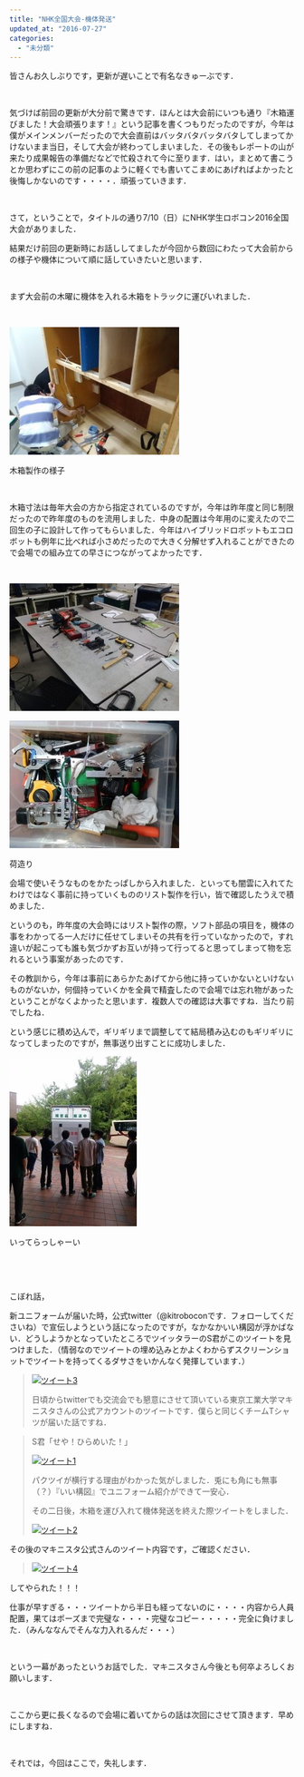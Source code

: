 ```yaml
---
title: "NHK全国大会-機体発送"
updated_at: "2016-07-27"
categories: 
  - "未分類"
---
```


皆さんお久しぶりです，更新が遅いことで有名なきゅーぶです．

 

気づけば前回の更新が大分前で驚きです．ほんとは大会前にいつも通り『木箱運びました！大会頑張ります！』という記事を書くつもりだったのですが，今年は僕がメインメンバーだったので大会直前はバッタバタバッタバタしてしまってかけないまま当日，そして大会が終わってしまいました．その後もレポートの山が来たり成果報告の準備だなどで忙殺されて今に至ります．はい，まとめて書こうとか思わずにこの前の記事のように軽くでも書いてこまめにあげればよかったと後悔しかないのです・・・・．頑張っていきます．

 

さて，ということで，タイトルの通り7/10（日）にNHK学生ロボコン2016全国大会がありました．

結果だけ前回の更新時にお話ししてましたが今回から数回にわたって大会前からの様子や機体について順に話していきたいと思います．

 

まず大会前の木曜に機体を入れる木箱をトラックに運びいれました．

 

[![IMG_20160702_224454](images/IMG_20160702_224454-300x225.jpg)](http://www.fortefibre.net/blog/wp-content/uploads/2016/07/IMG_20160702_224454.jpg)

木箱製作の様子

 

木箱寸法は毎年大会の方から指定されているのですが，今年は昨年度と同じ制限だったので昨年度のものを流用しました．中身の配置は今年用のに変えたので二回生の子に設計して作ってもらいました．今年はハイブリッドロボットもエコロボットも例年に比べれば小さめだったので大きく分解せず入れることができたので会場での組み立ての早さにつながってよかったです．

 

[![IMG_20160707_003304](images/IMG_20160707_003304-300x225.jpg)](http://www.fortefibre.net/blog/wp-content/uploads/2016/07/IMG_20160707_003304.jpg)

[![IMG_20160707_115651](images/IMG_20160707_115651-300x225.jpg)](http://www.fortefibre.net/blog/wp-content/uploads/2016/07/IMG_20160707_115651.jpg)

荷造り

会場で使いそうなものをかたっぱしから入れました．といっても闇雲に入れてたわけではなく事前に持っていくもののリスト製作を行い，皆で確認したうえで積めました．

というのも，昨年度の大会時にはリスト製作の際，ソフト部品の項目を，機体の事をわかってる一人だけに任せてしまいその共有を行っていなかったので，すれ違いが起こっても誰も気づかずお互いが持って行ってると思ってしまって物を忘れるという事案があったのです．

その教訓から，今年は事前にあらかたあげてから他に持っていかないといけないものがないか，何個持っていくかを全員で精査したので会場では忘れ物があったということがなくよかったと思います．複数人での確認は大事ですね．当たり前でしたね．

という感じに積め込んで，ギリギリまで調整してて結局積み込むのもギリギリになってしまったのですが，無事送り出すことに成功しました．

[![IMG_20160707_122004](images/IMG_20160707_122004-e1469650516905-225x300.jpg)](http://www.fortefibre.net/blog/wp-content/uploads/2016/07/IMG_20160707_122004-e1469650516905.jpg)

いってらっしゃーい

 

 

こぼれ話，

新ユニフォームが届いた時，公式twitter（@kitroboconです．フォローしてくださいね）で宣伝しようという話になったのですが，なかなかいい構図が浮かばない．どうしようかとなっていたところでツイッタラーのS君がこのツイートを見つけました．（情弱なのでツイートの埋め込みとかよくわからずスクリーンショットでツイートを持ってくるダサさをいかんなく発揮しています．）

<blockquote class="twitter-tweet"><p dir="ltr" lang="ja"><a href="http://www.fortefibre.net/blog/wp-content/uploads/2016/07/2a5d707cb5ec9147d5d6f2c70715854d.bmp"><img class="alignnone wp-image-2682" src="http://www.fortefibre.net/blog/wp-content/uploads/2016/07/2a5d707cb5ec9147d5d6f2c70715854d.bmp" alt="ツイート3" width="501" height="270"></a></p><p dir="ltr" lang="ja">日頃からtwitterでも交流会でも懇意にさせて頂いている東京工業大学マキニスタさんの公式アカウントのツイートです．僕らと同じくチームTシャツが届いた話ですね．</p></blockquote>

<blockquote class="twitter-tweet"><p dir="ltr" lang="ja">S君「せや！ひらめいた！」</p><p dir="ltr" lang="ja"><a href="http://www.fortefibre.net/blog/wp-content/uploads/2016/07/2a3db842feda7f42eadde4bea3a3bfb9.bmp"><img class="alignnone size-full wp-image-2681" src="http://www.fortefibre.net/blog/wp-content/uploads/2016/07/2a3db842feda7f42eadde4bea3a3bfb9.bmp" alt="ツイート1" width="589" height="395"></a></p><p dir="ltr" lang="ja">パクツイが横行する理由がわかった気がしました．兎にも角にも無事（？）『いい構図』でユニフォーム紹介ができて一安心．</p><p dir="ltr" lang="ja">その二日後，木箱を運び入れて機体発送を終えた際ツイートをしました．</p><p dir="ltr" lang="ja"><a href="http://www.fortefibre.net/blog/wp-content/uploads/2016/07/ff12143ec4611a44c80085ff3e9babbe.bmp"><img class="alignnone wp-image-2684" src="http://www.fortefibre.net/blog/wp-content/uploads/2016/07/ff12143ec4611a44c80085ff3e9babbe.bmp" alt="ツイート2" width="421" height="554"></a></p></blockquote>

その後のマキニスタ公式さんのツイート内容です，ご確認ください．

<blockquote class="twitter-tweet"><p dir="ltr" lang="ja"><a href="http://www.fortefibre.net/blog/wp-content/uploads/2016/07/7b96d3c316e386b2a462c6aa11d64a26.bmp"><img class="alignnone wp-image-2683" src="http://www.fortefibre.net/blog/wp-content/uploads/2016/07/7b96d3c316e386b2a462c6aa11d64a26.bmp" alt="ツイート4" width="432" height="406"></a></p></blockquote>

してやられた！！！

仕事が早すぎる・・・ツイートから半日も経ってないのに・・・・内容から人員配置，果てはポーズまで完璧な・・・・完璧なコピー・・・・・完全に負けました．（みんななんでそんな力入れるんだ・・・）

 

という一幕があったというお話でした．マキニスタさん今後とも何卒よろしくお願いします．

 

ここから更に長くなるので会場に着いてからの話は次回にさせて頂きます．早めにしますね．

 

それでは，今回はここで，失礼します．
